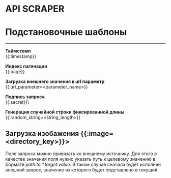 API SCRAPER
=========

# Подстановочные шаблоны

---

**Таймстемп**\
{{:timestamp}}

**Индекс пагинации**\
{{:page}}

**Загрузка внешнего значения в url параметр**\
{{:url_parameter=<parameter_name>}}

**Подпись запроса**\
{{:secret}}\

**Генерация случайной строки фиксированной длины**\
{{:random_string=<string_length>}}



**Загрузка изобажения**
{{:image=<directory_key>}}>
---


Поле запроса можно привязать ко внешнему источнику. Для этого в качестве значения поля нужно указать
путь к целевому значению в формате *path.to.\*.target.value*. В таком случае сначала будет исполнен внешний запрос,
значение из которого будет подставлено в текущий.